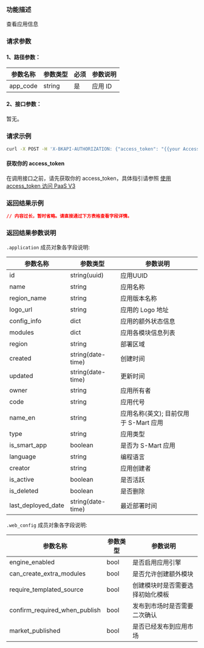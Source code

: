 ### 功能描述
查看应用信息

### 请求参数

#### 1、路径参数：

| 参数名称 | 参数类型 | 必须 | 参数说明 |
|----------|----------|-----|--------|
| app_code | string   | 是   | 应用 ID  |

#### 2、接口参数：
暂无。

### 请求示例

```bash
curl -X POST -H 'X-BKAPI-AUTHORIZATION: {"access_token": "{{your AccessToken}}"}' http://bkapi.example.com/api/bkpaas3/prod/bkapps/applications/{{AppCode}}/
```

#### 获取你的 access_token

在调用接口之前，请先获取你的 access_token，具体指引请参照 [使用 access_token 访问 PaaS V3](https://bk.tencent.com/docs/markdown/PaaS/DevelopTools/BaseGuide/topics/paas/access_token)

### 返回结果示例

```json
// 内容过长，暂时省略。请直接通过下方表格查看字段详情。
```

### 返回结果参数说明

`.application` 成员对象各字段说明:

| 参数名称           | 参数类型          | 参数说明                               |
|--------------------|-------------------|----------------------------------------|
| id                 | string(uuid)      | 应用UUID                                   |
| name               | string            | 应用名称                                       |
| region_name        | string            | 应用版本名称                           |
| logo_url           | string            | 应用的 Logo 地址                       |
| config_info        | dict                  | 应用的额外状态信息                     |
| modules            | dict                  | 应用各模块信息列表                     |
| region             | string            | 部署区域                               |
| created            | string(date-time) | 创建时间                                      |
| updated            | string(date-time) | 更新时间                                      |
| owner              | string            | 应用所有者                                       |
| code               | string            | 应用代号                               |
| name_en            | string            | 应用名称(英文); 目前仅用于 S-Mart 应用 |
| type               | string            | 应用类型                               |
| is_smart_app       | boolean           | 是否为 S-Mart 应用                     |
| language           | string            | 编程语言                               |
| creator            | string            | 应用创建者                                     |
| is_active          | boolean           | 是否活跃                               |
| is_deleted         | boolean           | 是否删除                               |
| last_deployed_date | string(date-time) | 最近部署时间                           |

`.web_config` 成员对象各字段说明:

| 参数名称                      | 参数类型 | 参数说明                         |
|-------------------------------|----------|------------------------------|
| engine_enabled                | bool     | 是否启用应用引擎                 |
| can_create_extra_modules      | bool     | 是否允许创建额外模块             |
| require_templated_source      | bool     | 创建模块时是否需要选择初始化模板 |
| confirm_required_when_publish | bool     | 发布到市场时是否需要二次确认     |
| market_published              | bool     | 是否已经发布到应用市场           |
